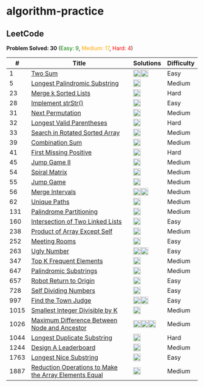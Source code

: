 # algorithm-practice

## LeetCode

**Problem Solved: 30** (<span style="color:green">Easy: 9</span>, <span style="color:orange">Medium: 17</span>, <span style="color:red">Hard: 4</span>)

| # | Title | Solutions | Difficulty |
| - | - | - | - |
| 1 | [Two Sum](https://leetcode.com/problems/two-sum/) | <a href="leetcode/00001_two-sum/two-sum.js"><img src="https://cdn.jsdelivr.net/gh/devicons/devicon/icons/javascript/javascript-original.svg" width="20" height="20"></a><a href="leetcode/00001_two-sum/two-sum.py"><img src="https://cdn.jsdelivr.net/gh/devicons/devicon/icons/python/python-original.svg" width="20" height="20"></a> | Easy |
| 5 | [Longest Palindromic Substring](https://leetcode.com/problems/longest-palindromic-substring/) | <a href="leetcode/00005_longest-palindromic-substring/longest-palindromic-substring.py"><img src="https://cdn.jsdelivr.net/gh/devicons/devicon/icons/python/python-original.svg" width="20" height="20"></a> | Medium |
| 23 | [Merge k Sorted Lists](https://leetcode.com/problems/merge-k-sorted-lists/) | <a href="leetcode/00023_merge-k-sorted-lists/merge-k-sorted-lists.py"><img src="https://cdn.jsdelivr.net/gh/devicons/devicon/icons/python/python-original.svg" width="20" height="20"></a> | Hard |
| 28 | [Implement strStr()](https://leetcode.com/problems/implement-strstr/) | <a href="leetcode/00028_implement-strstr/implement-strstr.py"><img src="https://cdn.jsdelivr.net/gh/devicons/devicon/icons/python/python-original.svg" width="20" height="20"></a> | Easy |
| 31 | [Next Permutation](https://leetcode.com/problems/next-permutation/) | <a href="leetcode/00031_next-permutation/next-permutation.py"><img src="https://cdn.jsdelivr.net/gh/devicons/devicon/icons/python/python-original.svg" width="20" height="20"></a> | Medium |
| 32 | [Longest Valid Parentheses](https://leetcode.com/problems/longest-valid-parentheses/) | <a href="leetcode/00032_longest-valid-parentheses/longest-valid-parentheses.py"><img src="https://cdn.jsdelivr.net/gh/devicons/devicon/icons/python/python-original.svg" width="20" height="20"></a> | Hard |
| 33 | [Search in Rotated Sorted Array](https://leetcode.com/problems/search-in-rotated-sorted-array/) | <a href="leetcode/00033_search-in-rotated-sorted-array/search-in-rotated-sorted-array.java"><img src="https://cdn.jsdelivr.net/gh/devicons/devicon/icons/java/java-original.svg" width="20" height="20"></a> | Medium |
| 39 | [Combination Sum](https://leetcode.com/problems/combination-sum/) | <a href="leetcode/00039_combination-sum/combination-sum.cpp"><img src="https://cdn.jsdelivr.net/gh/devicons/devicon/icons/cplusplus/cplusplus-original.svg" width="20" height="20"></a> | Medium |
| 41 | [First Missing Positive](https://leetcode.com/problems/first-missing-positive/) | <a href="leetcode/00041_first-missing-positive/first-missing-positive.py"><img src="https://cdn.jsdelivr.net/gh/devicons/devicon/icons/python/python-original.svg" width="20" height="20"></a> | Hard |
| 45 | [Jump Game II](https://leetcode.com/problems/jump-game-ii/) | <a href="leetcode/00045_jump-game-ii/jump-game-ii.cpp"><img src="https://cdn.jsdelivr.net/gh/devicons/devicon/icons/cplusplus/cplusplus-original.svg" width="20" height="20"></a> | Medium |
| 54 | [Spiral Matrix](https://leetcode.com/problems/spiral-matrix/) | <a href="leetcode/00054_spiral-matrix/spiral-matrix.py"><img src="https://cdn.jsdelivr.net/gh/devicons/devicon/icons/python/python-original.svg" width="20" height="20"></a> | Medium |
| 55 | [Jump Game](https://leetcode.com/problems/jump-game/) | <a href="leetcode/00055_jump-game/jump-game.cpp"><img src="https://cdn.jsdelivr.net/gh/devicons/devicon/icons/cplusplus/cplusplus-original.svg" width="20" height="20"></a> | Medium |
| 56 | [Merge Intervals](https://leetcode.com/problems/merge-intervals/) | <a href="leetcode/00056_merge-intervals/merge-intervals.cpp"><img src="https://cdn.jsdelivr.net/gh/devicons/devicon/icons/cplusplus/cplusplus-original.svg" width="20" height="20"></a><a href="leetcode/00056_merge-intervals/merge-intervals.py"><img src="https://cdn.jsdelivr.net/gh/devicons/devicon/icons/python/python-original.svg" width="20" height="20"></a> | Medium |
| 62 | [Unique Paths](https://leetcode.com/problems/unique-paths/) | <a href="leetcode/00062_unique-paths/unique-paths.cpp"><img src="https://cdn.jsdelivr.net/gh/devicons/devicon/icons/cplusplus/cplusplus-original.svg" width="20" height="20"></a> | Medium |
| 131 | [Palindrome Partitioning](https://leetcode.com/problems/palindrome-partitioning/) | <a href="leetcode/00131_palindrome-partitioning/131-palindrome-partitioning.py"><img src="https://cdn.jsdelivr.net/gh/devicons/devicon/icons/python/python-original.svg" width="20" height="20"></a> | Medium |
| 160 | [Intersection of Two Linked Lists](https://leetcode.com/problems/intersection-of-two-linked-lists/) | <a href="leetcode/00160_intersection-of-two-linked-lists/intersection-of-two-linked-lists.py"><img src="https://cdn.jsdelivr.net/gh/devicons/devicon/icons/python/python-original.svg" width="20" height="20"></a> | Easy |
| 238 | [Product of Array Except Self](https://leetcode.com/problems/product-of-array-except-self/) | <a href="leetcode/00238_product-of-array-except-self/product-of-array-except-self.py"><img src="https://cdn.jsdelivr.net/gh/devicons/devicon/icons/python/python-original.svg" width="20" height="20"></a> | Medium |
| 252 | [Meeting Rooms](https://leetcode.com/problems/meeting-rooms/) | <a href="leetcode/00252_meeting-rooms/meeting-rooms.py"><img src="https://cdn.jsdelivr.net/gh/devicons/devicon/icons/python/python-original.svg" width="20" height="20"></a> | Easy |
| 263 | [Ugly Number](https://leetcode.com/problems/ugly-number/) | <a href="leetcode/00263_ugly-number/ugly-number.cpp"><img src="https://cdn.jsdelivr.net/gh/devicons/devicon/icons/cplusplus/cplusplus-original.svg" width="20" height="20"></a><a href="leetcode/00263_ugly-number/ugly-number.py"><img src="https://cdn.jsdelivr.net/gh/devicons/devicon/icons/python/python-original.svg" width="20" height="20"></a> | Easy |
| 347 | [Top K Frequent Elements](https://leetcode.com/problems/top-k-frequent-elements/) | <a href="leetcode/00347_top-k-frequent-elements/top-k-frequent-elements.py"><img src="https://cdn.jsdelivr.net/gh/devicons/devicon/icons/python/python-original.svg" width="20" height="20"></a> | Medium |
| 647 | [Palindromic Substrings](https://leetcode.com/problems/palindromic-substrings/) | <a href="leetcode/00647_palindromic-substrings/palindromic-substrings.py"><img src="https://cdn.jsdelivr.net/gh/devicons/devicon/icons/python/python-original.svg" width="20" height="20"></a> | Medium |
| 657 | [Robot Return to Origin](https://leetcode.com/problems/robot-return-to-origin/) | <a href="leetcode/00657_robot-return-to-origin/robot-return-to-origin.cpp"><img src="https://cdn.jsdelivr.net/gh/devicons/devicon/icons/cplusplus/cplusplus-original.svg" width="20" height="20"></a> | Easy |
| 728 | [Self Dividing Numbers](https://leetcode.com/problems/self-dividing-numbers/) | <a href="leetcode/00728_self-dividing-numbers/self-dividing-numbers.py"><img src="https://cdn.jsdelivr.net/gh/devicons/devicon/icons/python/python-original.svg" width="20" height="20"></a> | Easy |
| 997 | [Find the Town Judge](https://leetcode.com/problems/find-the-town-judge/) | <a href="leetcode/00997_find-the-town-judge/find-the-town-judge.java"><img src="https://cdn.jsdelivr.net/gh/devicons/devicon/icons/java/java-original.svg" width="20" height="20"></a><a href="leetcode/00997_find-the-town-judge/find-the-town-judge.cpp"><img src="https://cdn.jsdelivr.net/gh/devicons/devicon/icons/cplusplus/cplusplus-original.svg" width="20" height="20"></a> | Easy |
| 1015 | [Smallest Integer Divisible by K](https://leetcode.com/problems/smallest-integer-divisible-by-k/) | <a href="leetcode/01015_smallest-integer-divisible-by-k/smallest-integer-divisible-by-k.py"><img src="https://cdn.jsdelivr.net/gh/devicons/devicon/icons/python/python-original.svg" width="20" height="20"></a> | Medium |
| 1026 | [Maximum Difference Between Node and Ancestor](https://leetcode.com/problems/maximum-difference-between-node-and-ancestor/) | <a href="leetcode/01026_maximum-difference-between-node-and-ancestor/maximum-difference-between-node-and-ancestor.cpp"><img src="https://cdn.jsdelivr.net/gh/devicons/devicon/icons/cplusplus/cplusplus-original.svg" width="20" height="20"></a><a href="leetcode/01026_maximum-difference-between-node-and-ancestor/maximum-difference-between-node-and-ancestor.js"><img src="https://cdn.jsdelivr.net/gh/devicons/devicon/icons/javascript/javascript-original.svg" width="20" height="20"></a><a href="leetcode/01026_maximum-difference-between-node-and-ancestor/maximum-difference-between-node-and-ancestor.py"><img src="https://cdn.jsdelivr.net/gh/devicons/devicon/icons/python/python-original.svg" width="20" height="20"></a> | Medium |
| 1044 | [Longest Duplicate Substring](https://leetcode.com/problems/longest-duplicate-substring/) | <a href="leetcode/01044_longest-duplicate-substring/longest-duplicate-substring.py"><img src="https://cdn.jsdelivr.net/gh/devicons/devicon/icons/python/python-original.svg" width="20" height="20"></a> | Hard |
| 1244 | [Design A Leaderboard](https://leetcode.com/problems/design-a-leaderboard/) | <a href="leetcode/01244_design-a-leaderboard/design-a-leaderboard.py"><img src="https://cdn.jsdelivr.net/gh/devicons/devicon/icons/python/python-original.svg" width="20" height="20"></a> | Medium |
| 1763 | [Longest Nice Substring](https://leetcode.com/problems/longest-nice-substring/) | <a href="leetcode/01763_longest-nice-substring/longest-nice-substring.py"><img src="https://cdn.jsdelivr.net/gh/devicons/devicon/icons/python/python-original.svg" width="20" height="20"></a> | Easy |
| 1887 | [Reduction Operations to Make the Array Elements Equal](https://leetcode.com/problems/reduction-operations-to-make-the-array-elements-equal/) | <a href="leetcode/01887_reduction-operations-to-make-the-array-elements-equal/reduction-operations-to-make-the-array-elements-equal.py"><img src="https://cdn.jsdelivr.net/gh/devicons/devicon/icons/python/python-original.svg" width="20" height="20"></a> | Medium |

